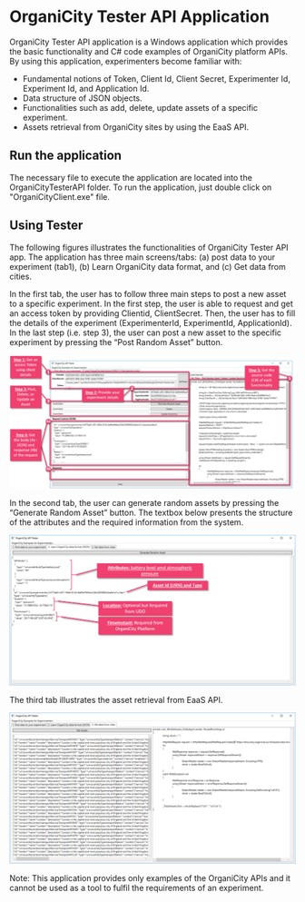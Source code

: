 # OrganiCity Tester API Application
OrganiCity Tester API application is a Windows application which provides the basic functionality and C# code examples of OrganiCity platform APIs. By using this application, experimenters become familiar with: 
* Fundamental notions of Token, Client Id, Client Secret, Experimenter Id, Experiment Id, and Application Id. 
* Data structure of JSON objects. 
* Functionalities such as add, delete, update assets of a specific experiment. 
* Assets retrieval from OrganiCity sites by using the EaaS API.

## Run the application ##
The necessary file to execute the application are located into the OrganiCityTesterAPI folder. To run the application, just double click on "OrganiCityClient.exe" file.

## Using Tester ##
The following figures illustrates the functionalities of OrganiCity Tester API app. The application has three main screens/tabs: (a) post data to your experiment (tab1), (b) Learn OrganiCity data format, and (c) Get data from cities.

In the first tab, the user has to follow three main steps to post a new asset to a specific experiment. In the first step, the user is able to request and get an access token by providing Clientid, ClientSecret. Then, the user has to fill the details of the experiment (ExperimenterId, ExperimentId, ApplicationId). In the last step (i.e. step 3), the user can post a new asset to the specific experiment by pressing the “Post Random Asset” button.

![Alt text](./images/ota_screen1_functionality.png?raw=true "OrganiCity Tester API main functionality")

In the second tab, the user can generate random assets by pressing the “Generate Random Asset” button. The textbox below presents the structure of the attributes and the required information from the system.

![Alt text](./images/ota_screen2_example.png?raw=true "OrganiCity data structure")

The third tab illustrates the asset retrieval from EaaS API.

![Alt text](./images/ota_screen3.png?raw=true "OrganiCity EaaS API")

Note: This application provides only examples of the OrganiCity APIs and it cannot be used as a tool to fulfil the requirements of an experiment.
